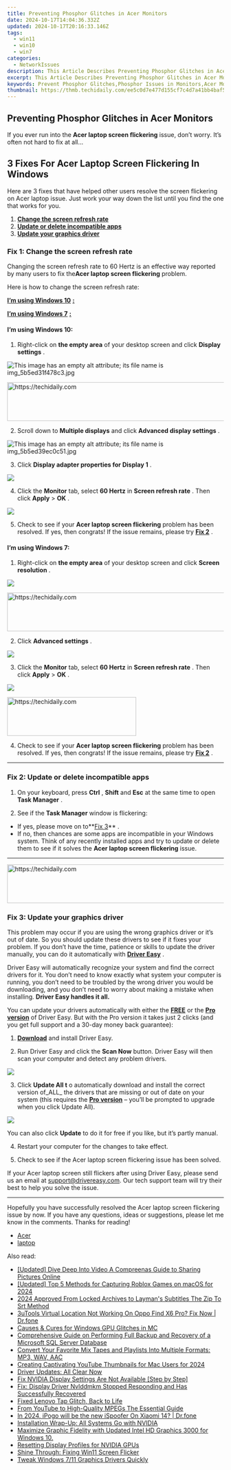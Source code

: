 ```yaml
---
title: Preventing Phosphor Glitches in Acer Monitors
date: 2024-10-17T14:04:36.332Z
updated: 2024-10-17T20:16:33.146Z
tags:
  - win11
  - win10
  - win7
categories:
  - NetworkIssues
description: This Article Describes Preventing Phosphor Glitches in Acer Monitors
excerpt: This Article Describes Preventing Phosphor Glitches in Acer Monitors
keywords: Prevent Phosphor Glitches,Phosphor Issues in Monitors,Acer Monitor Glitches Prevention,Phosphor Repair Tips,Acer Monitor Display Problems,Display Phosphor Troubleshooting,Monitor Glitch Resolutions (Phosphor)
thumbnail: https://thmb.techidaily.com/ee5c0d7e477d155cf7c4d7a41bb4baf523bd4dd370c1eec84bd95b2e762714db.png
---
```


## Preventing Phosphor Glitches in Acer Monitors

 If you ever run into the **Acer laptop screen flickering** issue, don’t worry. It’s often not hard to fix at all…

## 3 Fixes For Acer Laptop Screen Flickering In Windows

 Here are 3 fixes that have helped other users resolve the screen flickering on Acer laptop issue. Just work your way down the list until you find the one that works for you.

1. **[Change the screen refresh rate](#F1)**
2. **[Update or delete incompatible apps](#F2)**
3. **[Update your graphics driver](#F3)**

### **Fix 1: Change the screen refresh rate**

 Changing the screen refresh rate to 60 Hertz is an effective way reported by many users to fix the**Acer laptop screen flickering** problem.

Here is how to change the screen refresh rate:

**[I’m using Windows 10](#W10)** [**:**](https://tools.techidaily.com/drivereasy/download/)

**[I’m using Windows 7](#W7)** [**:**](https://tools.techidaily.com/drivereasy/download/)

#### **I’m using Windows 10:**

 1) Right-click on **the empty area** of your desktop screen and click **Display settings** .

![This image has an empty alt attribute; its file name is img_5b5ed31f478c3.jpg](https://images.drivereasy.com/wp-content/uploads/2018/07/img_5b5ed31f478c3.jpg)

<!-- affiliate ads begin -->
<a href="https://appsumo.8odi.net/c/5597632/2043661/7443" target="_top" id="2043661">
  <img src="//a.impactradius-go.com/display-ad/7443-2043661" border="0" alt="https://techidaily.com" width="728" height="90"/>
</a>
<img height="0" width="0" src="https://appsumo.8odi.net/i/5597632/2043661/7443" style="position:absolute;visibility:hidden;" border="0" />
<!-- affiliate ads end -->

 2) Scroll down to **Multiple displays** and click **Advanced display settings** .

![This image has an empty alt attribute; its file name is img_5b5ed39ec0c51.jpg](https://images.drivereasy.com/wp-content/uploads/2018/07/img_5b5ed39ec0c51.jpg)

 3) Click **Display adapter properties for Display 1** .

![](https://images.drivereasy.com/wp-content/uploads/2018/07/img_5b5ed3e49449b.jpg)

 4) Click the **Monitor** tab, select **60 Hertz** in **Screen refresh rate** . Then click **Apply** \> **OK** .

![](https://images.drivereasy.com/wp-content/uploads/2018/07/img_5b5ed67824b26.jpg)

 5) Check to see if your **Acer laptop screen flickering** problem has been resolved. If yes, then congrats! If the issue remains, please try [**Fix 2**](#F2) .

#### **I’m using Windows 7:**

 1) Right-click on **the empty area** of your desktop screen and click **Screen resolution** .

![](https://images.drivereasy.com/wp-content/uploads/2018/07/img_5b5ed6d79ee72.jpg)

<!-- affiliate ads begin -->
<a href="https://appsumo.8odi.net/c/5597632/2111965/7443" target="_top" id="2111965">
  <img src="//a.impactradius-go.com/display-ad/7443-2111965" border="0" alt="https://techidaily.com" width="728" height="90"/>
</a>
<img height="0" width="0" src="https://appsumo.8odi.net/i/5597632/2111965/7443" style="position:absolute;visibility:hidden;" border="0" />
<!-- affiliate ads end -->

 2) Click **Advanced settings** .

![](https://images.drivereasy.com/wp-content/uploads/2018/07/img_5b5ed72308a6d.jpg)

 3) Click the **Monitor** tab, select **60 Hertz** in **Screen refresh rate** . Then click **Apply** \> **OK** .

![](https://images.drivereasy.com/wp-content/uploads/2018/07/img_5b5edc0f0b9cb.jpg)

<!-- affiliate ads begin -->
<a href="https://laganoo.pxf.io/c/5597632/1528700/16446" target="_top" id="1528700">
  <img src="//a.impactradius-go.com/display-ad/16446-1528700" border="0" alt="https://techidaily.com" width="300" height="90"/>
</a>
<img height="0" width="0" src="https://laganoo.pxf.io/i/5597632/1528700/16446" style="position:absolute;visibility:hidden;" border="0" />
<!-- affiliate ads end -->

 4) Check to see if your **Acer laptop screen flickering** problem has been resolved. If yes, then congrats! If the issue remains, please try [](#F2) [](https://tools.techidaily.com/drivereasy/download/) **[Fix 2](#F2)** .

---

### Fix 2: Update or delete incompatible apps

 1) On your keyboard, press **Ctrl** , **Shift** and **Esc** at the same time to open **Task Manager** .

 2) See if the **Task Manager** window is flickering:

* If yes, please move on to**[Fix 3](#F3)** .
* If no, then chances are some apps are incompatible in your Windows system. Think of any recently installed apps and try to update or delete them to see if it solves the **Acer laptop screen flickering** issue.

---

<!-- affiliate ads begin -->
<a href="https://appsumo.8odi.net/c/5597632/2105882/7443" target="_top" id="2105882">
  <img src="//a.impactradius-go.com/display-ad/7443-2105882" border="0" alt="https://techidaily.com" width="728" height="90"/>
</a>
<img height="0" width="0" src="https://appsumo.8odi.net/i/5597632/2105882/7443" style="position:absolute;visibility:hidden;" border="0" />
<!-- affiliate ads end -->

### Fix 3: Update your graphics driver

 This problem may occur if you are using the wrong graphics driver or it’s out of date. So you should update these drivers to see if it fixes your problem. If you don’t have the time, patience or skills to update the driver manually, you can do it automatically with **[Driver Easy](https://tools.techidaily.com/drivereasy/download/)**  .

 Driver Easy will automatically recognize your system and find the correct drivers for it. You don’t need to know exactly what system your computer is running, you don’t need to be troubled by the wrong driver you would be downloading, and you don’t need to worry about making a mistake when installing. **Driver Easy handles it all.**

 You can update your drivers automatically with either the **[FREE](https://tools.techidaily.com/drivereasy/download/)**  or the [](https://tools.techidaily.com/drivereasy/download/) **[Pro version](https://tools.techidaily.com/drivereasy/download/)**  of Driver Easy. But with the Pro version it takes just 2 clicks (and you get full support and a 30-day money back guarantee):

 1) **[Download](https://tools.techidaily.com/drivereasy/download/)** [](https://tools.techidaily.com/drivereasy/download/) and install Driver Easy.

 2) Run Driver Easy and click the **Scan Now** button. Driver Easy will then scan your computer and detect any problem drivers.

![](https://images.drivereasy.com/wp-content/uploads/2018/07/img_5b46ffcde1143.jpg)

 3) Click **Update All t** o automatically download and install the correct version of_ALL_ the drivers that are missing or out of date on your system (this requires the **[Pro version](https://tools.techidaily.com/drivereasy/download/)**  – you’ll be prompted to upgrade when you click Update All).

![](https://images.drivereasy.com/wp-content/uploads/2018/07/img_5b594e371b13c.jpg)

 You can also click **Update** to do it for free if you like, but it’s partly manual.

4) Restart your computer for the changes to take effect.

5) Check to see if the Acer laptop screen flickering issue has been solved.

 If your Acer laptop screen still flickers after using Driver Easy, please send us an email at <support@drivereasy.com>. Our tech support team will try their best to help you solve the issue.

---

 Hopefully you have successfully resolved the Acer laptop screen flickering issue by now. If you have any questions, ideas or suggestions, please let me know in the comments. Thanks for reading!

* [Acer](https://tools.techidaily.com/drivereasy/download/)
* [laptop](https://tools.techidaily.com/drivereasy/download/)

<ins class="adsbygoogle"
     style="display:block"
     data-ad-format="autorelaxed"
     data-ad-client="ca-pub-7571918770474297"
     data-ad-slot="1223367746"></ins>

<ins class="adsbygoogle"
     style="display:block"
     data-ad-client="ca-pub-7571918770474297"
     data-ad-slot="8358498916"
     data-ad-format="auto"
     data-full-width-responsive="true"></ins>

<span class="atpl-alsoreadstyle">Also read:</span>
<div><ul>
<li><a href="https://fox-glue.techidaily.com/updated-dive-deep-into-video-a-compreenas-guide-to-sharing-pictures-online/"><u>[Updated] Dive Deep Into Video A Compreenas Guide to Sharing Pictures Online</u></a></li>
<li><a href="https://screen-sharing-recording.techidaily.com/updated-top-5-methods-for-capturing-roblox-games-on-macos-for-2024/"><u>[Updated] Top 5 Methods for Capturing Roblox Games on macOS for 2024</u></a></li>
<li><a href="https://article-files.techidaily.com/2024-approved-from-locked-archives-to-laymans-subtitles-the-zip-to-srt-method/"><u>2024 Approved From Locked Archives to Layman's Subtitles The Zip To Srt Method</u></a></li>
<li><a href="https://location-fake.techidaily.com/3utools-virtual-location-not-working-on-oppo-find-x6-pro-fix-now-drfone-by-drfone-virtual-android/"><u>3uTools Virtual Location Not Working On Oppo Find X6 Pro? Fix Now | Dr.fone</u></a></li>
<li><a href="https://network-issues.techidaily.com/causes-and-cures-for-windows-gpu-glitches-in-mc/"><u>Causes & Cures for Windows GPU Glitches in MC</u></a></li>
<li><a href="https://win-reviews.techidaily.com/comprehensive-guide-on-performing-full-backup-and-recovery-of-a-microsoft-sql-server-database/"><u>Comprehensive Guide on Performing Full Backup and Recovery of a Microsoft SQL Server Database</u></a></li>
<li><a href="https://win-deluxe.techidaily.com/convert-your-favorite-mix-tapes-and-playlists-into-multiple-formats-mp3-wav-aac/"><u>Convert Your Favorite Mix Tapes and Playlists Into Multiple Formats: MP3, WAV, AAC</u></a></li>
<li><a href="https://youtube-video-recordings.techidaily.com/creating-captivating-youtube-thumbnails-for-mac-users-for-2024/"><u>Creating Captivating YouTube Thumbnails for Mac Users for 2024</u></a></li>
<li><a href="https://network-issues.techidaily.com/driver-updates-all-clear-now/"><u>Driver Updates: All Clear Now</u></a></li>
<li><a href="https://network-issues.techidaily.com/fix-nvidia-display-settings-are-not-available-step-by-step/"><u>Fix NVIDIA Display Settings Are Not Available [Step by Step]</u></a></li>
<li><a href="https://network-issues.techidaily.com/fix-display-driver-nvlddmkm-stopped-responding-and-has-successfully-recovered/"><u>Fix: Display Driver Nvlddmkm Stopped Responding and Has Successfully Recovered</u></a></li>
<li><a href="https://network-issues.techidaily.com/fixed-lenovo-tap-glitch-back-to-life/"><u>Fixed Lenovo Tap Glitch, Back to Life</u></a></li>
<li><a href="https://extra-information.techidaily.com/from-youtube-to-high-quality-mpegs-the-essential-guide/"><u>From YouTube to High-Quality MPEGs The Essential Guide</u></a></li>
<li><a href="https://android-pokemon-go.techidaily.com/in-2024-ipogo-will-be-the-new-ispoofer-on-xiaomi-14-drfone-by-drfone-virtual-android/"><u>In 2024, iPogo will be the new iSpoofer On Xiaomi 14? | Dr.fone</u></a></li>
<li><a href="https://network-issues.techidaily.com/installation-wrap-up-all-systems-go-with-nvidia/"><u>Installation Wrap-Up: All Systems Go with NVIDIA</u></a></li>
<li><a href="https://network-issues.techidaily.com/1719974436316-maximize-graphic-fidelity-with-updated-intel-hd-graphics-3000-for-windows-10/"><u>Maximize Graphic Fidelity with Updated Intel HD Graphics 3000 for Windows 10.</u></a></li>
<li><a href="https://network-issues.techidaily.com/resetting-display-profiles-for-nvidia-gpus/"><u>Resetting Display Profiles for NVIDIA GPUs</u></a></li>
<li><a href="https://network-issues.techidaily.com/shine-through-fixing-win11-screen-flicker/"><u>Shine Through: Fixing Win11 Screen Flicker</u></a></li>
<li><a href="https://driver-install.techidaily.com/tweak-windows-711-graphics-drivers-quickly/"><u>Tweak Windows 7/11 Graphics Drivers Quickly</u></a></li>
</ul></div>

